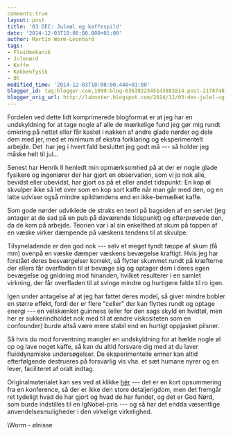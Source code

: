 ```yaml
---
comments:true
layout: post
title: '03 DEC: Juleøl og kaffespild'
date: '2014-12-03T10:00:00.000+01:00'
author: Martin Worm-Leonhard
tags:
- Fluidmekanik
- Julenørd
- Kaffe
- Køkkenfysik
- Øl
modified_time: '2014-12-03T10:00:00.440+01:00'
blogger_id: tag:blogger.com,1999:blog-6363822545143881814.post-2178748114082138774
blogger_orig_url: http://labnoter.blogspot.com/2014/12/03-dec-julel-og-kaffespild.html
---
```


Fordelen ved dette lidt komprimerede blogformat er at jeg har en
undskyldning for at tage nogle af alle de mærkelige fund jeg gør mig
rundt omkring på nettet eller får kastet i nakken af andre glade nørder
og dele dem med jer, med et minimum af ekstra forklaring og
eksperimentelt arbejde. Det  har jeg i hvert fald besluttet jeg godt må
--- så holder jeg måske helt til jul...

Senest har Henrik II henledt min opmærksomhed på at der er nogle glade
fysikere og ingeniører der har gjort en observation, som vi jo nok alle,
bevidst eller ubevidst, har gjort os på et eller andet tidspunkt: En kop
øl skvulper ikke så let over som en kop sort kaffe når man går med den,
og en latte udviser også mindre spildtendens end en ikke-bemælket
kaffe.

Som gode nørder udviklede de straks en teori på bagsiden af en serviet
(jeg antager at de sad på en pub på daværende tidspunkt) og efterprøvede
den, da de kom på arbejde. Teorien var i al sin enkelthed at skum på
toppen af en væske virker dæmpende på væskens tendens til at skvulpe.

Tilsyneladende er den god nok --- selv et meget tyndt tæppe af skum (få
mm) ovenpå en væske dæmper væskens bevægelse kraftigt. Hvis jeg har
forstået deres besværgelser korrekt, så flytter skummet rundt på
kræfterne der ellers får overfladen til at bevæge sig og optager dem i
deres egen bevægelse og gnidning mod hinanden, hvilket resulterer i en
samlet virkning, der får overfladen til at svinge mindre og hurtigere
falde til ro igen.

Igen under antagelse af at jeg har fattet deres model, så giver mindre
bobler en større effekt, fordi der er flere "celler" der kan flyttes
rundt og optage energi --- en velskænket guinness (eller for den sags
skyld en hvidtøl, men her er sukkerindholdet nok med til at ændre
viskositeten som en confounder) burde altså være mere stabil end en
hurtigt oppjasket pilsner.

Så hvis du mod forventning mangler en undskyldning for at hælde nogle øl
op og lave noget kaffe, så kan du altid forsvare dig med at du laver
fluiddynamiske undersøgelser. De eksperimentelle emner kan altid
efterfølgende destrueres på forsvarlig vis vha. et sæt humane nyrer og
en lever, faciliteret af oralt indtag.

Originalmaterialet kan ses ved at klikke
[hér](http://gfm.aps.org/meetings/dfd-2014/5416599269702d585c690100) ---
det er en kort opsummering fra en konference, så der er ikke den store
detaljerigdom, men det fremgår ret tydeligt hvad de har gjort og hvad de
har fundet, og det er God Nørd, som burde indstilles til en IgNobel-pris
--- og så har det endda væsentlige anvendelsesmuligheder i den virkelige
virkelighed.

\\Worm - ølnisse
